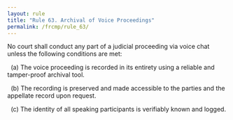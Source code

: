 ```yaml
---
layout: rule
title: "Rule 63. Archival of Voice Proceedings"
permalink: /frcmp/rule_63/
---
```


No court shall conduct any part of a judicial proceeding via voice chat unless the following conditions are met:

&nbsp;&nbsp;(a) The voice proceeding is recorded in its entirety using a reliable and tamper-proof archival tool.

&nbsp;&nbsp;(b) The recording is preserved and made accessible to the parties and the appellate record upon request.

&nbsp;&nbsp;(c) The identity of all speaking participants is verifiably known and logged.
